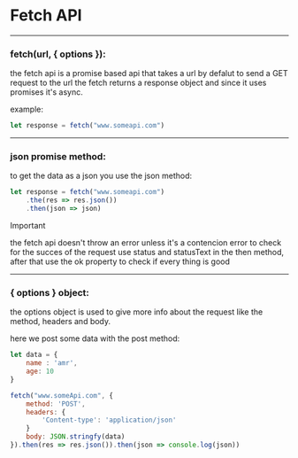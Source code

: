 # Fetch API

---

### fetch(url, { options }):

the fetch api is a promise based api that takes a url by defalut to send a GET request to the url
the fetch returns a response object and since it uses promises it's async.

example:
```javascript
let response = fetch("www.someapi.com")
```

---

### json promise method:

to get the data as a json you use the json method:

```javascript
let response = fetch("www.someapi.com")
    .the(res => res.json())
    .then(json => json)
```

> [!IMPORTANT]
> the fetch api doesn't throw an error unless it's a contencion error
> to check for the succes of the request use status and statusText in the then method, after that use the ok property to check if every thing is good

---

### { options } object:

the options object is used to give more info about the request like the method, headers and body.

here we post some data with the post method:

```javascript
let data = {
    name : 'amr',
    age: 10
}

fetch("www.someApi.com", {
    method: 'POST',
    headers: {
        'Content-type': 'application/json'
    } 
    body: JSON.stringfy(data)
}).then(res => res.json()).then(json => console.log(json))
```
